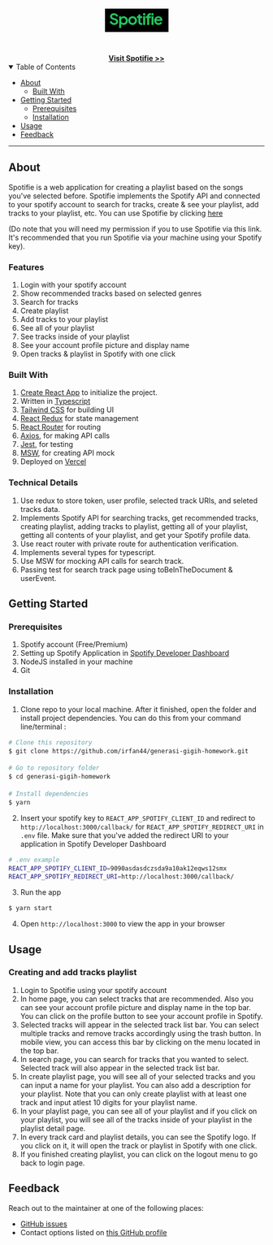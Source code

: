 <h1 align="center">
  <a href="https://github.com/irfan44/generasi-gigih-homework">
    <!-- Please provide path to your logo here -->
    <img src="docs/images/logo.png" alt="Logo">
  </a>
</h1>

<div align="center">
  <br />
  <a href="https://generasi-gigih.irfannm.me"><strong>Visit Spotifie >></strong></a>
  <br />
</div>

<details open="open">
<summary>Table of Contents</summary>

- [About](#about)
  - [Built With](#built-with)
- [Getting Started](#getting-started)
  - [Prerequisites](#prerequisites)
  - [Installation](#installation)
- [Usage](#usage)
- [Feedback](#feedback)

</details>

---

## About

Spotifie is a web application for creating a playlist based on the songs you've selected before. Spotifie implements the Spotify API and connected to your spotify account to search for tracks, create & see your playlist, add tracks to your playlist, etc. You can use Spotifie by clicking [here](https://generasi-gigih.irfannm.me)

(Do note that you will need my permission if you to use Spotifie via this link. It's recommended that you run Spotifie via your machine using your Spotify key).

### Features

1. Login with your spotify account
2. Show recommended tracks based on selected genres
3. Search for tracks
4. Create playlist
5. Add tracks to your playlist
6. See all of your playlist
7. See tracks inside of your playlist
8. See your account profile picture and display name
9. Open tracks & playlist in Spotify with one click

### Built With

1. [Create React App](https://create-react-app.dev/) to initialize the project.
2. Written in [Typescript](https://www.typescriptlang.org/)
3. [Tailwind CSS](https://tailwindcss.com/) for building UI
4. [React Redux](https://react-redux.js.org/) for state management
5. [React Router](https://reactrouter.com/) for routing
6. [Axios](https://github.com/axios/axios), for making API calls
7. [Jest](https://jestjs.io/), for testing
8. [MSW](https://mswjs.io/), for creating API mock
9. Deployed on [Vercel](https://vercel.com/)

### Technical Details

1. Use redux to store token, user profile, selected track URIs, and seleted tracks data.
2. Implements Spotify API for searching tracks, get recommended tracks, creating playlist, adding tracks to playlist, getting all of your playlist, getting all contents of your playlist, and get your Spotify profile data.
3. Use react router with private route for authentication verification.
4. Implements several types for typescript.
5. Use MSW for mocking API calls for search track.
6. Passing test for search track page using toBeInTheDocument & userEvent.

## Getting Started

### Prerequisites

1. Spotify account (Free/Premium)
2. Setting up Spotify Application in [Spotify Developer Dashboard ](https://developer.spotify.com/dashboard/applications)
3. NodeJS installed in your machine
4. Git

### Installation

1. Clone repo to your local machine. After it finished, open the folder and install project dependencies. You can do this from your command line/terminal :

```bash
# Clone this repository
$ git clone https://github.com/irfan44/generasi-gigih-homework.git

# Go to repository folder
$ cd generasi-gigih-homework

# Install dependencies
$ yarn
```

2. Insert your spotify key to `REACT_APP_SPOTIFY_CLIENT_ID` and redirect to `http://localhost:3000/callback/` for `REACT_APP_SPOTIFY_REDIRECT_URI` in `.env` file. Make sure that you've added the redirect URI to your application in Spotify Developer Dashboard

```bash
# .env example
REACT_APP_SPOTIFY_CLIENT_ID=9090asdasdczsda9a10ak12eqws12smx
REACT_APP_SPOTIFY_REDIRECT_URI=http://localhost:3000/callback/
```

3. Run the app

```bash
$ yarn start
```

4. Open `http://localhost:3000` to view the app in your browser

## Usage

### Creating and add tracks playlist

1. Login to Spotifie using your spotify account
2. In home page, you can select tracks that are recommended. Also you can see your account profile picture and display name in the top bar. You can click on the profile button to see your account profile in Spotify.
3. Selected tracks will appear in the selected track list bar. You can select multiple tracks and remove tracks accordingly using the trash button. In mobile view, you can access this bar by clicking on the menu located in the top bar.
4. In search page, you can search for tracks that you wanted to select. Selected track will also appear in the selected track list bar.
5. In create playlist page, you will see all of your selected tracks and you can input a name for your playlist. You can also add a description for your playlist. Note that you can only create playlist with at least one track and input atlest 10 digits for your playlist name.
6. In your playlist page, you can see all of your playlist and if you click on your playlist, you will see all of the tracks inside of your playlist in the playlist detail page.
7. In every track card and playlist details, you can see the Spotify logo. If you click on it, it will open the track or playlist in Spotify with one click.
8. If you finished creating playlist, you can click on the logout menu to go back to login page.

## Feedback

Reach out to the maintainer at one of the following places:

- [GitHub issues](https://github.com/irfan44/generasi-gigih-homework/issues/new)
- Contact options listed on [this GitHub profile](https://github.com/irfan44)
